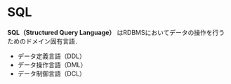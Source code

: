 # SQL

**SQL（Structured Query Language）** はRDBMSにおいてデータの操作を行うためのドメイン固有言語．

- データ定義言語（DDL）
- データ操作言語（DML）
- データ制御言語（DCL）